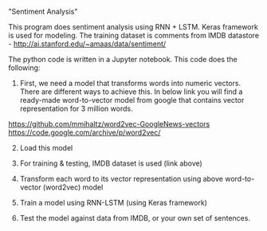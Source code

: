
"Sentiment Analysis" 

This program does sentiment analysis using RNN + LSTM. Keras framework is used for modeling.
The training dataset is comments from IMDB datastore - 
http://ai.stanford.edu/~amaas/data/sentiment/

The python code is written in a Jupyter notebook. This code does the following:

1. First, we need a model that transforms words into numeric vectors. There are different ways to achieve this. In below link you will find a ready-made word-to-vector model from google that contains vector representation for 3 million words.

https://github.com/mmihaltz/word2vec-GoogleNews-vectors
https://code.google.com/archive/p/word2vec/

2. Load this model

3. For training & testing, IMDB dataset is used (link above)

4. Transform each word to its vector representation using above word-to-vector (word2vec) model

5. Train a model using RNN-LSTM (using Keras framework)

6. Test the model against data from IMDB, or your own set of sentences.



